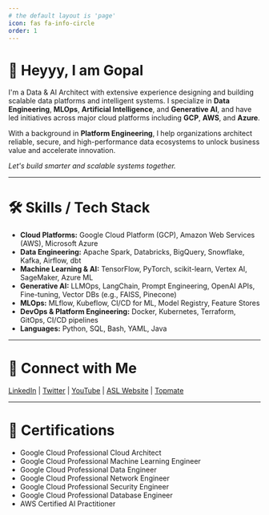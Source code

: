 ```yaml
---
# the default layout is 'page'
icon: fas fa-info-circle
order: 1
---
```


# 👋 Heyyy, I am Gopal

I'm a Data & AI Architect with extensive experience designing and building scalable data platforms and intelligent systems. I specialize in **Data Engineering**, **MLOps**, **Artificial Intelligence**, and **Generative AI**, and have led initiatives across major cloud platforms including **GCP**, **AWS**, and **Azure**.

With a background in **Platform Engineering**, I help organizations architect reliable, secure, and high-performance data ecosystems to unlock business value and accelerate innovation.


*Let's build smarter and scalable systems together.*

---

# 🛠 Skills / Tech Stack

- **Cloud Platforms:** Google Cloud Platform (GCP), Amazon Web Services (AWS), Microsoft Azure
- **Data Engineering:** Apache Spark, Databricks, BigQuery, Snowflake, Kafka, Airflow, dbt
- **Machine Learning & AI:** TensorFlow, PyTorch, scikit-learn, Vertex AI, SageMaker, Azure ML
- **Generative AI:** LLMOps, LangChain, Prompt Engineering, OpenAI APIs, Fine-tuning, Vector DBs (e.g., FAISS, Pinecone)
- **MLOps:** MLflow, Kubeflow, CI/CD for ML, Model Registry, Feature Stores
- **DevOps & Platform Engineering:** Docker, Kubernetes, Terraform, GitOps, CI/CD pipelines
- **Languages:** Python, SQL, Bash, YAML, Java

---

# 💼 Connect with Me

[LinkedIn](https://www.linkedin.com/in/gopalsahu25/) | [Twitter](https://x.com/gopalsahu25) | [YouTube](https://www.youtube.com/@gopalsahu_official) | [ASL Website](https://learn.attainskillslab.com)
| [Topmate](https://topmate.io/gopalsahu)

---

# 📜 Certifications

- Google Cloud Professional Cloud Architect  
- Google Cloud Professional Machine Learning Engineer 
- Google Cloud Professional Data Engineer 
- Google Cloud Professional Network Engineer 
- Google Cloud Professional Security Engineer 
- Google Cloud Professional Database Engineer 
- AWS Certified AI Practitioner
